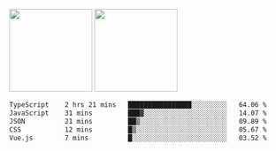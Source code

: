 <img src="https://github-readme-stats.vercel.app/api?username=Dream4ever&count_private=true&show_icons=true&theme=tokyonight" height="150" /> <img src="https://github-readme-stats.vercel.app/api/top-langs/?username=Dream4ever&count_private=true&show_icons=true&theme=tokyonight&langs_count=5&layout=compact" height="150" />

<!--START_SECTION:waka-->

```txt
TypeScript    2 hrs 21 mins   ████████████████░░░░░░░░░   64.06 %
JavaScript    31 mins         ███▓░░░░░░░░░░░░░░░░░░░░░   14.07 %
JSON          21 mins         ██▒░░░░░░░░░░░░░░░░░░░░░░   09.89 %
CSS           12 mins         █▒░░░░░░░░░░░░░░░░░░░░░░░   05.67 %
Vue.js        7 mins          █░░░░░░░░░░░░░░░░░░░░░░░░   03.52 %
```

<!--END_SECTION:waka-->
